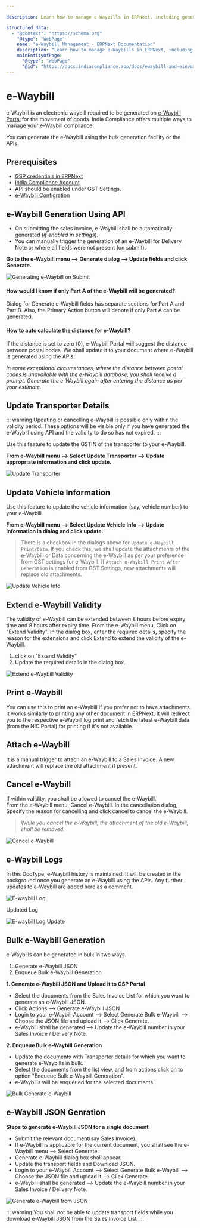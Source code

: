 ```yaml
---

description: Learn how to manage e-Waybills in ERPNext, including generation, updates, extension, cancellation, and bulk operations. Ensure compliance and streamline the movement of goods with e-Waybill features.

structured_data:
  - "@context": "https://schema.org"
    "@type": "WebPage"
    name: "e-Waybill Management - ERPNext Documentation"
    description: "Learn how to manage e-Waybills in ERPNext, including generation, updates, extension, cancellation, and bulk operations. Ensure compliance and streamline the movement of goods with e-Waybill features."
    mainEntityOfPage:
      "@type": "WebPage"
      "@id": "https://docs.indiacompliance.app/docs/ewaybill-and-einvoice/generating_e_waybill"
---
```


# e-Waybill
e-Waybill is an electronic waybill required to be generated on [e-Waybill Portal](https://ewaybillgst.gov.in/) for the movement of goods. India Compliance offers multiple ways to manage your e-Waybill compliance.

You can generate the e-Waybill using the bulk generation facility or the APIs.

## Prerequisites
- [GSP credentials in ERPNext](gst_settings#gsp-credentials)
- [India Compliance Account](../getting-started/india_compliance_account#account-creation)
- API should be enabled under GST Settings.
- [e-Waybill Configration](gst_settings#e-waybill-settings)

## e-Waybill Generation Using API
 
- On submitting the sales invoice, e-Waybill shall be automatically generated (*if enabled in settings*).
- You can manually trigger the generation of an e-Waybill for Delivery Note or where all fields were not present (on submit).

**Go to the e-Waybill menu --> Generate dialog --> Update fields and click Generate.**

![Generating e-Waybill on Submit](./assets/generating_e_waybill.gif)

#### How would I know if only Part A of the e-Waybill will be generated?

Dialog for Generate e-Waybill fields has separate sections for Part A and Part B. Also, the Primary Action button will denote if only Part A can be generated.

#### How to auto calculate the distance for e-Waybill?

If the distance is set to zero (0), e-Waybill Portal will suggest the distance between postal codes. We shall update it to your document where e-Waybill is generated using the APIs.

*In some exceptional circumstances, where the distance between postal codes is unavailable with the e-Waybill database, you shall receive a prompt. Generate the e-Waybill again after entering the distance as per your estimate.*  

## Update Transporter Details

::: warning
Updating or cancelling e-Waybill is possible only within the validity period. These options will be visible only if you have generated the e-Waybill using API and the validity to do so has not expired.
:::

Use this feature to update the GSTIN of the transporter to your e-Waybill.  

**From e-Waybill menu --> Select Update Transporter --> Update appropriate information and click update.**

![Update Transporter](./assets/update_transporter.gif)

## Update Vehicle Information
Use this feature to update the vehicle information (say, vehicle number) to your e-Waybill. 

**From e-Waybill menu --> Select Update Vehicle Info --> Update information in dialog and click update.**

> There is a checkbox in the dialogs above for `Update e-Waybill Print/Data`. If you check this, we shall update the attachments of the e-Waybill or Data concerning the e-Waybill as per your preference from GST settings for e-Waybill. If `Attach e-Waybill Print After Generation` is enabled from GST Settings, new attachments will replace old attachments.
    
![Update Vehicle Info](./assets/update_vehicle_info.gif)

## Extend e-Waybill Validity
The validity of e-Waybill can be extended between 8 hours before expiry time and 8 hours after expiry time.
From the e-Waybill menu, Click on "Extend Validity". In the dialog box, enter the required details, specify the reason for the extensions and click Extend to extend the validity of the e-Waybill.

1. click on "Extend Validity"
2. Update the required details in the dialog box.

![Extend e-Waybill Validity](./assets/extend_e_waybill.gif)

## Print e-Waybill
You can use this to print an e-Waybill if you prefer not to have attachments. It works similarly to printing any other document in ERPNext. It will redirect you to the respective e-Waybill log print and fetch the latest e-Waybill data (from the NIC Portal) for printing if it's not available.

## Attach e-Waybill
It is a manual trigger to attach an e-Waybill to a Sales Invoice. A new attachment will replace the old attachment if present.

## Cancel e-Waybill
If within validity, you shall be allowed to cancel the e-Waybill.  
From the e-Waybill menu, Cancel e-Waybill. In the cancellation dialog, Specify the reason for cancelling and click cancel to cancel the e-Waybill.
>*While you cancel the e-Waybill, the attachment of the old e-Waybill, shall be removed.*
    
![Cancel e-Waybill](./assets/cancel_e_waybill.gif)

## e-Waybill Logs
In this DocType, e-Waybill history is maintained. It will be created in the background once you generate an e-Waybill using the APIs. Any further updates to e-Waybill are added here as a comment.

![E-waybill Log](./assets/e_waybill_log.png)

Updated Log

![E-waybill Log Update](./assets/e_waybill_log_update.png)



## Bulk e-Waybill Generation

e-Waybills can be generated in bulk in two ways. 

1. Generate e-Waybill JSON
2. Enqueue Bulk e-Waybill Generation

**1. Generate e-Waybill JSON and Upload it to GSP Portal**
- Select the documents from the Sales Invoice List for which you want to generate an e-Waybill JSON.
- Click Actions --> Generate e-Waybill JSON
- Login to your e-Waybill Account --> Select Generate Bulk e-Waybill --> Choose the JSON file and upload it --> Click Generate.
- e-Waybill shall be generated --> Update the e-Waybill number in your Sales Invoice / Delivery Note.

<!-- ToDo: Update GIF from Portal -->

**2. Enqueue Bulk e-Waybill Generation**
- Update the documents with Transporter details for which you want to generate e-Waybills in bulk.
- Select the documents from the list view, and from actions click on to option "Enqueue Bulk e-Waybill Generation".
- e-Waybills will be enqueued for the selected documents.

![Bulk Generate e-Waybill](./assets/bulk_e_waybill_generation.gif)

## e-Waybill JSON Genration

**Steps to generate e-Waybill JSON for a single document**

- Submit the relevant document(say Sales Invoice).
- If e-Waybill is applicable for the current document, you shall see the e-Waybill menu --> Select Generate.
- Generate e-Waybill dialog box shall appear.
- Update the transport fields and Download JSON.
- Login to your e-Waybill Account --> Select Generate Bulk e-Waybill --> Choose the JSON file and upload it --> Click Generate.
- e-Waybill shall be generated --> Update the e-Waybill number in your Sales Invoice / Delivery Note.

![Generate e-Waybill from JSON](./assets/generate_e_waybill_from_json.gif)

::: warning
You shall not be able to update transport fields while you download e-Waybill JSON from the Sales Invoice List.
:::
